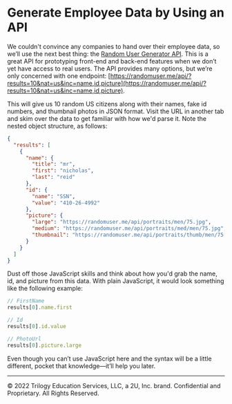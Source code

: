 # Generate Employee Data by Using an API

We couldn't convince any companies to hand over their employee data, so we’ll use the next best thing: the [Random User Generator API](https://randomuser.me/documentation). This is a great API for prototyping front-end and back-end features when we don’t yet have access to real users. The API provides many options, but we’re only concerned with one endpoint: [https://randomuser.me/api/?results=10&nat=us&inc=name,id,picture](https://randomuser.me/api/?results=10&nat=us&inc=name,id,picture).

This will give us 10 random US citizens along with their names, fake id numbers, and thumbnail photos in JSON format. Visit the URL in another tab and skim over the data to get familiar with how we'd parse it. Note the nested object structure, as follows:

```json
{
  "results": [
    {
      "name": {
        "title": "mr",
        "first": "nicholas",
        "last": "reid"
      },
      "id": {
        "name": "SSN",
        "value": "410-26-4992"
      },
      "picture": {
        "large": "https://randomuser.me/api/portraits/men/75.jpg",
        "medium": "https://randomuser.me/api/portraits/med/men/75.jpg",
        "thumbnail": "https://randomuser.me/api/portraits/thumb/men/75.jpg"
      }
    }
  ]
}
```

Dust off those JavaScript skills and think about how you'd grab the name, id, and picture from this data. With plain JavaScript, it would look something like the following example:

```javascript
// FirstName
results[0].name.first

// Id
results[0].id.value

// PhotoUrl
results[0].picture.large
```

Even though you can’t use JavaScript here and the syntax will be a little different, pocket that knowledge—it’ll help you later.

---
© 2022 Trilogy Education Services, LLC, a 2U, Inc. brand. Confidential and Proprietary. All Rights Reserved.